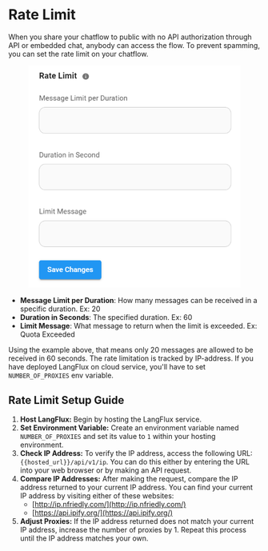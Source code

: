 # Rate Limit

When you share your chatflow to public with no API authorization through API or embedded chat, anybody can access the flow. To prevent spamming, you can set the rate limit on your chatflow.

<figure><img src=".gitbook/assets/image (1) (1) (1).png" alt="" width="462"><figcaption></figcaption></figure>

* **Message Limit per Duration**: How many messages can be received in a specific duration. Ex: 20&#x20;
* **Duration in Seconds**: The specified duration. Ex: 60
* **Limit Message**: What message to return when the limit is exceeded. Ex: Quota Exceeded

Using the example above, that means only 20 messages are allowed to be received in 60 seconds. The rate limitation is tracked by IP-address. If you have deployed LangFlux on cloud service, you'll have to set `NUMBER_OF_PROXIES` env variable.

## Rate Limit Setup Guide

1. **Host LangFlux:** Begin by hosting the LangFlux service.
2. **Set Environment Variable:** Create an environment variable named `NUMBER_OF_PROXIES` and set its value to `1` within your hosting environment.
3. **Check IP Address:** To verify the IP address, access the following URL: `{{hosted_url}}/api/v1/ip`. You can do this either by entering the URL into your web browser or by making an API request.
4. **Compare IP Addresses:** After making the request, compare the IP address returned to your current IP address. You can find your current IP address by visiting either of these websites:
   * [http://ip.nfriedly.com/](http://ip.nfriedly.com/)
   * [https://api.ipify.org/](https://api.ipify.org/)
5. **Adjust Proxies:** If the IP address returned does not match your current IP address, increase the number of proxies by 1. Repeat this process until the IP address matches your own.
